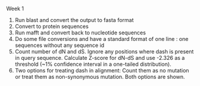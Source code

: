 Week 1 

1. Run blast and convert the output to fasta format
2. Convert to protein sequences
3. Run mafft and convert back to nucleotide sequences
4. Do some file conversions and have a standard format of one line : one sequences without any sequence id
5. Count number of dN and dS. Ignore any positions where dash is present in query sequence. Calculate Z-score for dN-dS and use -2.326 as a threshold (~1% confidence interval in a one-tailed distribution). 
6. Two options for treating dash in alignment: Count them as no mutation or treat them as non-synonymous mutation. Both options are shown.
